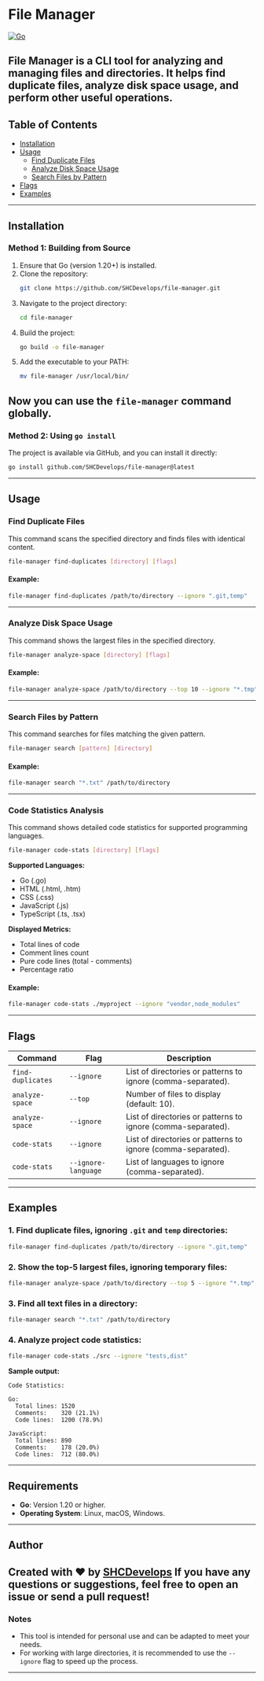 # File Manager
[![Go](https://img.shields.io/badge/Go-1.20+-blue.svg)](https://golang.org/)

**File Manager** is a CLI tool for analyzing and managing files and directories. It helps find duplicate files, analyze disk space usage, and perform other useful operations.
---
## Table of Contents
- [Installation](#installation)
- [Usage](#usage)
    - [Find Duplicate Files](#find-duplicate-files)
    - [Analyze Disk Space Usage](#analyze-disk-space-usage)
    - [Search Files by Pattern](#search-files-by-pattern)
- [Flags](#flags)
- [Examples](#examples)
---
## Installation
### Method 1: Building from Source
1. Ensure that Go (version 1.20+) is installed.
2. Clone the repository:
   ```bash
   git clone https://github.com/SHCDevelops/file-manager.git
   ```
3. Navigate to the project directory:
   ```bash
   cd file-manager
   ```
4. Build the project:
   ```bash
   go build -o file-manager
   ```
5. Add the executable to your PATH:
   ```bash
   mv file-manager /usr/local/bin/
   ```
Now you can use the `file-manager` command globally.
---
### Method 2: Using `go install`
The project is available via GitHub, and you can install it directly:
```bash
go install github.com/SHCDevelops/file-manager@latest
```
---
## Usage
### Find Duplicate Files
This command scans the specified directory and finds files with identical content.
```bash
file-manager find-duplicates [directory] [flags]
```
#### Example:
```bash
file-manager find-duplicates /path/to/directory --ignore ".git,temp"
```
---
### Analyze Disk Space Usage
This command shows the largest files in the specified directory.
```bash
file-manager analyze-space [directory] [flags]
```
#### Example:
```bash
file-manager analyze-space /path/to/directory --top 10 --ignore "*.tmp"
```
---
### Search Files by Pattern
This command searches for files matching the given pattern.
```bash
file-manager search [pattern] [directory]
```
#### Example:
```bash
file-manager search "*.txt" /path/to/directory
```
---
### Code Statistics Analysis

This command shows detailed code statistics for supported programming languages.

```bash
file-manager code-stats [directory] [flags]
```

**Supported Languages:**
- Go (.go)
- HTML (.html, .htm)
- CSS (.css)
- JavaScript (.js)
- TypeScript (.ts, .tsx)

**Displayed Metrics:**
- Total lines of code
- Comment lines count
- Pure code lines (total - comments)
- Percentage ratio

#### Example:
```bash
file-manager code-stats ./myproject --ignore "vendor,node_modules"
```
---
## Flags

| Command           | Flag                | Description                                                  |
|-------------------|---------------------|--------------------------------------------------------------|
| `find-duplicates` | `--ignore`          | List of directories or patterns to ignore (comma-separated). |
| `analyze-space`   | `--top`             | Number of files to display (default: 10).                    |
| `analyze-space`   | `--ignore`          | List of directories or patterns to ignore (comma-separated). |
| `code-stats`      | `--ignore`          | List of directories or patterns to ignore (comma-separated). |
| `code-stats`      | `--ignore-language` | List of languages to ignore (comma-separated).               |
---
## Examples
### 1. Find duplicate files, ignoring `.git` and `temp` directories:
```bash
file-manager find-duplicates /path/to/directory --ignore ".git,temp"
```
### 2. Show the top-5 largest files, ignoring temporary files:
```bash
file-manager analyze-space /path/to/directory --top 5 --ignore "*.tmp"
```
### 3. Find all text files in a directory:
```bash
file-manager search "*.txt" /path/to/directory
```
### 4. Analyze project code statistics:
```bash
file-manager code-stats ./src --ignore "tests,dist"
```

**Sample output:**
```
Code Statistics:

Go:
  Total lines: 1520
  Comments:    320 (21.1%)
  Code lines:  1200 (78.9%)

JavaScript:
  Total lines: 890
  Comments:    178 (20.0%)
  Code lines:  712 (80.0%)
```
---
## Requirements
- **Go**: Version 1.20 or higher.
- **Operating System**: Linux, macOS, Windows.
---
## Author
Created with ❤️ by [SHCDevelops](https://github.com/SHCDevelops)
If you have any questions or suggestions, feel free to open an issue or send a pull request!
---
### Notes
- This tool is intended for personal use and can be adapted to meet your needs.
- For working with large directories, it is recommended to use the `--ignore` flag to speed up the process.
---